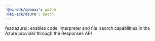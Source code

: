 ```yaml
---
'@ai-sdk/openai': patch
'@ai-sdk/azure': patch
---
```


feat(azure): enables code_interpreter and file_search capabilities in the Azure provider through the Responses API
